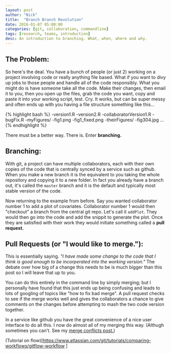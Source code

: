 ```yaml
---
layout: post
author: "Nick"
title:  "Branch Branch Revolution"
date: 2016-01-07 05:00:00
categories: [git, collaboration, commandline]
tags: [research, teams, introduction]
desc: An introduction to branching. What, when, where and why. 
---
```





## The Problem:

So here's the deal. You have a bunch of people (or just 2) working on a project involving code or really anything file based. What if you want to divy up jobs to those people and handle all of the code responsibly. What you might do is have someone take all the code. Make their changes, then email it to you, then you open up the files, grab the code you want, copy and paste it into your working script, test. Cry. It works, but can be super messy and often ends up with you having a file structure something like this...


{% highlight bash %}
-version1.R
-version2.R
-collaboratorVersion1.R
-bugFix.R
-myFigures/
  -fig1.png
  -fig1_fixed.png
-theirFigures/
  -fig304.jpg
...
{% endhighlight %}

There must be a better way. There is. Enter __branching.__

## Branching:

With git, a project can have multiple collaborators, each with their own copies of the code that is centrally synced by a service such as github. When you make a new  branch it is the equivalent to you taking the whole repository and copying it to a new folder. In fact you already have a branch out, it's called the `master`  branch and it is the default and typically most stable version of the code. 

Now returning to the example from before. Say you wanted collaborator number 1 to add a plot of covariates. Collaborator number 1 would then "checkout" a branch from the central git repo. Let's call it `addPlot`. They would then go into the code and add the snippit to generate the plot. Once they are satisfied with their work they would initiate something called a __pull request.__ 

## Pull Requests (or "I would like to merge."): 

This is essentially saying. _"I have made some change to the code that I think is good enough to be incorperated into the working version."_ The debate over how big of a change this needs to be is much bigger than this post so I will leave that up to you.  


You can do this entirely in the command line by simply merging; but I personally have found that this just ends up being confusing and leads to lots of googling of topics like "how to fix bad merge". A pull request checks to see if the merge works well and gives the collaborators a chance to give comments on the changes before attempting to mash the two code version together. 

In a service like github you have the great convenience of a nice user interface to do all this. I now do almost all of my merging this way. (Althugh sometimes you can't. See my [merge conflicts post.](http://nickstrayer.me/nashvilleBioStats//2016/01/branching.html))

(Tutorial on flow)[https://www.atlassian.com/git/tutorials/comparing-workflows/gitflow-workflow ]

